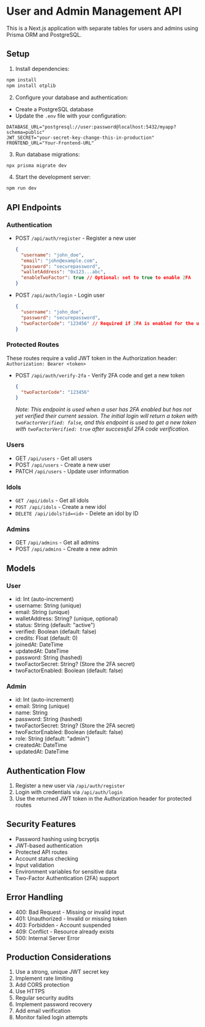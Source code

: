# User and Admin Management API

This is a Next.js application with separate tables for users and admins using Prisma ORM and PostgreSQL.

## Setup

1. Install dependencies:
```bash
npm install
npm install otplib
```

2. Configure your database and authentication:
- Create a PostgreSQL database
- Update the `.env` file with your configuration:
```env
DATABASE_URL="postgresql://user:password@localhost:5432/myapp?schema=public"
JWT_SECRET="your-secret-key-change-this-in-production"
FRONTEND_URL="Your-Frontend-URL"
```

3. Run database migrations:
```bash
npx prisma migrate dev
```

4. Start the development server:
```bash
npm run dev
```

## API Endpoints

### Authentication
- POST `/api/auth/register` - Register a new user
  ```json
  {
    "username": "john_doe",
    "email": "john@example.com",
    "password": "securepassword",
    "walletAddress": "0x123...abc",
    "enableTwoFactor": true // Optional: set to true to enable 2FA
  }
  ```

- POST `/api/auth/login` - Login user
  ```json
  {
    "username": "john_doe",
    "password": "securepassword",
    "twoFactorCode": "123456" // Required if 2FA is enabled for the user
  }
  ```

### Protected Routes
These routes require a valid JWT token in the Authorization header:
`Authorization: Bearer <token>`

- POST `/api/auth/verify-2fa` - Verify 2FA code and get a new token
  ```json
  {
    "twoFactorCode": "123456"
  }
  ```
  *Note: This endpoint is used when a user has 2FA enabled but has not yet verified their current session. The initial login will return a token with `twoFactorVerified: false`, and this endpoint is used to get a new token with `twoFactorVerified: true` after successful 2FA code verification.*

### Users
- GET `/api/users` - Get all users
- POST `/api/users` - Create a new user
- PATCH `/api/users` - Update user information

### Idols

- `GET /api/idols` - Get all idols
- `POST /api/idols` - Create a new idol
- `DELETE /api/idols?id=<id>` - Delete an idol by ID

### Admins
- GET `/api/admins` - Get all admins
- POST `/api/admins` - Create a new admin

## Models

### User
- id: Int (auto-increment)
- username: String (unique)
- email: String (unique)
- walletAddress: String? (unique, optional)
- status: String (default: "active")
- verified: Boolean (default: false)
- credits: Float (default: 0)
- joinedAt: DateTime
- updatedAt: DateTime
- password: String (hashed)
- twoFactorSecret: String? (Store the 2FA secret)
- twoFactorEnabled: Boolean (default: false)

### Admin
- id: Int (auto-increment)
- email: String (unique)
- name: String
- password: String (hashed)
- twoFactorSecret: String? (Store the 2FA secret)
- twoFactorEnabled: Boolean (default: false)
- role: String (default: "admin")
- createdAt: DateTime
- updatedAt: DateTime

## Authentication Flow
1. Register a new user via `/api/auth/register`
2. Login with credentials via `/api/auth/login`
3. Use the returned JWT token in the Authorization header for protected routes

## Security Features
- Password hashing using bcryptjs
- JWT-based authentication
- Protected API routes
- Account status checking
- Input validation
- Environment variables for sensitive data
- Two-Factor Authentication (2FA) support

## Error Handling
- 400: Bad Request - Missing or invalid input
- 401: Unauthorized - Invalid or missing token
- 403: Forbidden - Account suspended
- 409: Conflict - Resource already exists
- 500: Internal Server Error

## Production Considerations
1. Use a strong, unique JWT secret key
2. Implement rate limiting
3. Add CORS protection
4. Use HTTPS
5. Regular security audits
6. Implement password recovery
7. Add email verification
8. Monitor failed login attempts
